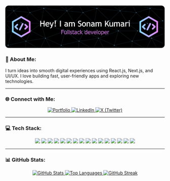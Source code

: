 <p align="center">
  <img src="github_header.png" alt="Hi, I'm Sonam Kumari" />
</p>

### 💫 About Me:
I turn ideas into smooth digital experiences using React.js, Next.js, and UI/UX. I love building fast, user-friendly apps and exploring new technologies.

---

### 🌐 Connect with Me:
<p align="center">
  <a href="https://sonam-kumari.vercel.app/">
    <img src="https://img.shields.io/badge/Portfolio-121011.svg?style=for-the-badge&logo=github&logoColor=white" alt="Portfolio" />
  </a>
  <a href="https://www.linkedin.com/in/sonam-kumari-084641257/">
    <img src="https://img.shields.io/badge/LinkedIn-0077B5.svg?style=for-the-badge&logo=linkedin&logoColor=white" alt="LinkedIn" />
  </a>
  <a href="https://x.com/that_textrovert">
    <img src="https://img.shields.io/badge/X-000000.svg?style=for-the-badge&logo=X&logoColor=white" alt="X (Twitter)" />
  </a>
</p>

---

### 💻 Tech Stack:
<p align="center">
  <img src="https://img.shields.io/badge/HTML5-E34F26.svg?style=for-the-badge&logo=html5&logoColor=white" />
  <img src="https://img.shields.io/badge/CSS3-1572B6.svg?style=for-the-badge&logo=css3&logoColor=white" />
  <img src="https://img.shields.io/badge/JavaScript-F7DF1E.svg?style=for-the-badge&logo=javascript&logoColor=black" />
  <img src="https://img.shields.io/badge/TypeScript-007ACC.svg?style=for-the-badge&logo=typescript&logoColor=white" />
  <img src="https://img.shields.io/badge/React-61DAFB.svg?style=for-the-badge&logo=react&logoColor=black" />
  <img src="https://img.shields.io/badge/Next.js-000000.svg?style=for-the-badge&logo=nextdotjs&logoColor=white" />
  <img src="https://img.shields.io/badge/TailwindCSS-38B2AC.svg?style=for-the-badge&logo=tailwind-css&logoColor=white" />
  <img src="https://img.shields.io/badge/Bootstrap-563D7C.svg?style=for-the-badge&logo=bootstrap&logoColor=white" />
  <img src="https://img.shields.io/badge/Node.js-43853D.svg?style=for-the-badge&logo=node.js&logoColor=white" />
  <img src="https://img.shields.io/badge/Express.js-000000.svg?style=for-the-badge&logo=express&logoColor=white" />
  <img src="https://img.shields.io/badge/Firebase-039BE5.svg?style=for-the-badge&logo=firebase&logoColor=white" />
  <img src="https://img.shields.io/badge/MySQL-0000FF.svg?style=for-the-badge&logo=mysql&logoColor=white" />
  <img src="https://img.shields.io/badge/Java-ED8B00.svg?style=for-the-badge&logo=java&logoColor=white" />
  <img src="https://img.shields.io/badge/Python-3776AB.svg?style=for-the-badge&logo=python&logoColor=ffdd54" />
  <img src="https://img.shields.io/badge/Figma-F24E1E.svg?style=for-the-badge&logo=figma&logoColor=white" />
  <img src="https://img.shields.io/badge/Canva-00C4CC.svg?style=for-the-badge&logo=canva&logoColor=white" />
</p>

---
### 📊 GitHub Stats:
<p align="center"> 
  <a href="https://github.com/SonamKumari29">
    <img src="https://github-readme-stats.vercel.app/api?username=SonamKumari29&show_icons=true&theme=tokyonight&hide_border=true" alt="GitHub Stats" height="180px"/>
  </a> 

  <a href="https://github.com/SonamKumari29">
    <img src="https://github-readme-stats.vercel.app/api/top-langs/?username=SonamKumari29&layout=compact&theme=tokyonight&hide_border=true" alt="Top Languages" height="180px"/>
  </a> 

  <a href="https://github.com/SonamKumari29">
    <img src="https://github-readme-streak-stats.herokuapp.com/?user=SonamKumari29&theme=tokyonight&hide_border=true" alt="GitHub Streak" height="180px" />
  </a>
</p>
